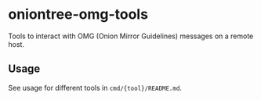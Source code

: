 # oniontree-omg-tools

Tools to interact with OMG (Onion Mirror Guidelines) messages on a remote host.

## Usage

See usage for different tools in `cmd/{tool}/README.md`.
